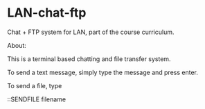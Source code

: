# LAN-chat-ftp
Chat + FTP system for LAN, part of the course curriculum.

About:

This is a terminal based chatting and file transfer system. 

To send a text message, simply type the message and press enter. 

To send a file, type 

::SENDFILE filename
 
